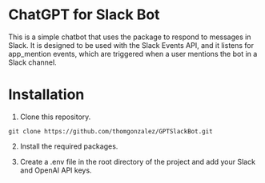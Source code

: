 # ChatGPT for Slack Bot

This is a simple chatbot that uses the  package to respond to messages in Slack. It is designed to be used with the Slack Events API, and it listens for app_mention events, which are triggered when a user mentions the bot in a Slack channel.

Installation
============
1. Clone this repository.
  ```
  git clone https://github.com/thomgonzalez/GPTSlackBot.git
  ```
2. Install the required packages.
  
5. Create a .env file in the root directory of the project and add your Slack and OpenAI API keys.
   
